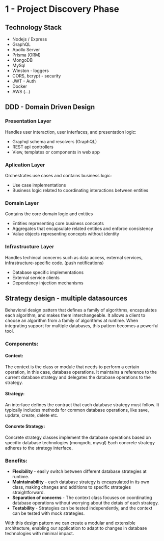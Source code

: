 # 1 - Project Discovery Phase

## Technology Stack

- Nodejs / Express
- GraphQL
- Apollo Server
- Prisma (ORM)
- MongoDB
- MySql
- Winston - loggers
- CORS, bcrypt - security
- JWT - Auth
- Docker
- AWS (...)

## DDD - Domain Driven Design

### Presentation Layer

Handles user interaction, user interfaces, and presentation logic:

- Graphql schema and resolvers (GraphQL)
- REST api controllers
- View, templates or components in web app

### Aplication Layer

Orchestrates use cases and contains business logic:

- Use case implementations
- Business logic related to coordinating interactions between entities

### Domain Layer

Contains the core domain logic and entities

- Entities representing core business concepts
- Aggregates that encapsulate related entities and enforce consistency
- Value objects representing concepts without identity

### Infrastructure Layer

Handles techincal concerns such as data access, external services, infrastructure-specific code. (push notifications)

- Database specific implementations
- External service clients
- Dependency injection mechanisms

## Strategy design - multiple datasources

Behavioral design pattern that defines a family of algorithms, encapsulates each algorithm, and makes them interchangeable.
It allows a client to choose an algorithm from a family of algorithms at runtime.
When integrating support for multiple databases, this pattern becomes a powerful tool.

### Components:

#### Context:

The context is the class or module that needs to perform a certain operation, in this case, database operations.
It maintains a reference to the current database strategy and delegates the database operations to the strategy.

#### Strategy:

An interface defines the contract that each database strategy must follow. It typically includes methods for common database operations, like save, update, create, delete etc.

#### Concrete Strategy:

Concrete strategy classes implement the database operations based on specific database technologies (mongodb, mysql)
Each concrete strategy adheres to the strategy interface.

### Benefits:

- **Flexibility** - easily switch between different database strategies at runtime.
- **Maintainability** - each database strategy is encapsulated in its own class, making changes and additions to specific strategies straightforward.
- **Separation of concerns** - The context class focuses on coordinating database operations without worrying about the detais of each strategy.
- **Testability** - Strategies can be tested independently, and the context can be tested with mock strategies.

With this design pattern we can create a modular and extensible architecture, enabling our application to adapt to changes in database technologies with minimal impact.

